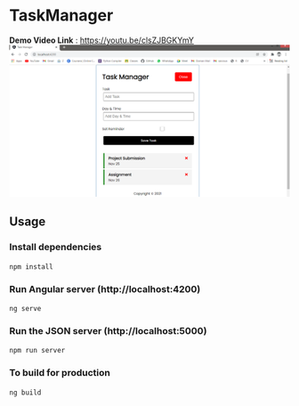 # TaskManager
**Demo Video Link** : https://youtu.be/clsZJBGKYmY
<img src="Images/TaskManager.PNG" width=100% height=70%>

## Usage

### Install dependencies

```
npm install
```

### Run Angular server (http://localhost:4200)

```
ng serve
```

### Run the JSON server (http://localhost:5000)

```
npm run server
```

### To build for production

```
ng build
```
